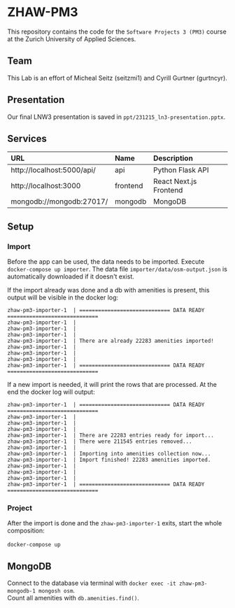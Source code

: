 # ZHAW-PM3
This repository contains the code for the `Software Projects 3 (PM3)` course at the Zurich University of Applied Sciences.

## Team

This Lab is an effort of Micheal Seitz (seitzmi1) and Cyrill Gurtner (gurtncyr).

## Presentation

Our final LNW3 presentation is saved in `ppt/231215_ln3-presentation.pptx`.

## Services

| URL | Name | Description |
| :-------- | :--- | :-------------|
| http://localhost:5000/api/ | api | Python Flask API |
| http://localhost:3000 | frontend | React Next.js Frontend |
| mongodb://mongodb:27017/ | mongodb | MongoDB |

## Setup

### Import
Before the app can be used, the data needs to be imported. Execute `docker-compose up importer`. The data file `importer/data/osm-output.json` is automatically downloaded if it doesn't exist.

If the import already was done and a db with amenities is present, this output will be visible in the docker log:
```
zhaw-pm3-importer-1  | ============================= DATA READY =============================
zhaw-pm3-importer-1  | 
zhaw-pm3-importer-1  | 
zhaw-pm3-importer-1  | 
zhaw-pm3-importer-1  | There are already 22283 amenities imported! 
zhaw-pm3-importer-1  | 
zhaw-pm3-importer-1  | 
zhaw-pm3-importer-1  | 
zhaw-pm3-importer-1  | ============================= DATA READY =============================
```

If a new import is needed, it will print the rows that are processed. At the end the docker log will output:
```
zhaw-pm3-importer-1  | ============================= DATA READY =============================
zhaw-pm3-importer-1  | 
zhaw-pm3-importer-1  | 
zhaw-pm3-importer-1  | 
zhaw-pm3-importer-1  | There are 22283 entries ready for import...
zhaw-pm3-importer-1  | There were 211545 entries removed...
zhaw-pm3-importer-1  | 
zhaw-pm3-importer-1  | Importing into amenities collection now...
zhaw-pm3-importer-1  | Import finished! 22283 amenities imported.
zhaw-pm3-importer-1  | 
zhaw-pm3-importer-1  | 
zhaw-pm3-importer-1  | 
zhaw-pm3-importer-1  | ============================= DATA READY =============================
```

### Project
After the import is done and the `zhaw-pm3-importer-1` exits, start the whole composition:\
\
`docker-compose up`

## MongoDB
Connect to the database via terminal with `docker exec -it zhaw-pm3-mongodb-1 mongosh osm`.\
Count all amenities with `db.amenities.find()`.
